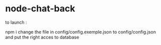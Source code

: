 # node-chat-back

to launch : 

npm i 
change the file in config/config.exemple.json to config/config.json and put the right acces to database
